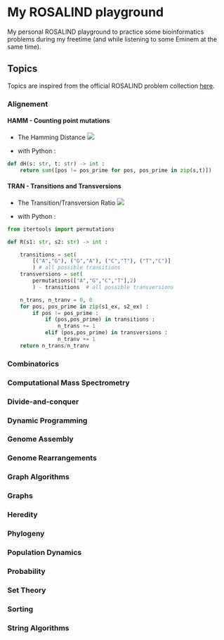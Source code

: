 # My ROSALIND playground 
My personal ROSALIND playground to practice some bioinformatics problems during my freetime (and while listening to some Eminem at the same time).

## Topics

Topics are inspired from the official ROSALIND problem collection [here](http://rosalind.info/problems/topics/).

### Alignement

#### HAMM - Counting point mutations

- The Hamming Distance <img src="https://render.githubusercontent.com/render/math?math=d_H(s,t)">

- with Python :
  
```python
def dH(s: str, t: str) -> int : 
    return sum([pos != pos_prime for pos, pos_prime in zip(s,t)])
```

#### TRAN -  Transitions and Transversions

- The Transition/Transversion Ratio <img src="https://render.githubusercontent.com/render/math?math=R(s_1,s_2)">

- with Python :
  
```python
from itertools import permutations

def R(s1: str, s2: str) -> int : 

    transitions = set(
        [("A","G"), ("G","A"), ("C","T"), ("T","C")]
        ) # all possible transitions
    transversions = set(
        permutations(["A","G","C","T"],2)
        ) - transitions  # all possible transversions

    n_trans, n_tranv = 0, 0
    for pos, pos_prime in zip(s1_ex, s2_ex) :
        if pos != pos_prime : 
            if (pos,pos_prime) in transitions :
                n_trans += 1
            elif (pos,pos_prime) in transversions : 
                n_tranv += 1
    return n_trans/n_tranv
```

### Combinatorics

### Computational Mass Spectrometry

### Divide-and-conquer

### Dynamic Programming

### Genome Assembly

### Genome Rearrangements

### Graph Algorithms

### Graphs

### Heredity

### Phylogeny

### Population Dynamics

### Probability 

### Set Theory

### Sorting

### String Algorithms

